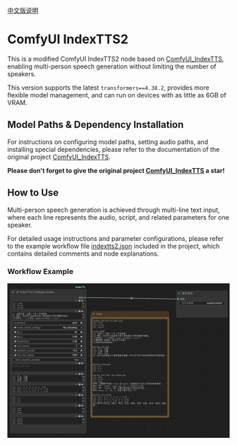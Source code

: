 [中文版说明](README-zh.md)

# ComfyUI IndexTTS2

This is a modified ComfyUI IndexTTS2 node based on [ComfyUI_IndexTTS](https://github.com/billwuhao/ComfyUI_IndexTTS), enabling multi-person speech generation without limiting the number of speakers.

This version supports the latest `transformers==4.38.2`, provides more flexible model management, and can run on devices with as little as 6GB of VRAM.

## Model Paths & Dependency Installation

For instructions on configuring model paths, setting audio paths, and installing special dependencies, please refer to the documentation of the original project [ComfyUI_IndexTTS](https://github.com/billwuhao/ComfyUI_IndexTTS).

**Please don't forget to give the original project [ComfyUI_IndexTTS](https://github.com/billwuhao/ComfyUI_IndexTTS) a star!**

## How to Use

Multi-person speech generation is achieved through multi-line text input, where each line represents the audio, script, and related parameters for one speaker.

For detailed usage instructions and parameter configurations, please refer to the example workflow file [indextts2.json](workflow-examples/indextts2.json) included in the project, which contains detailed comments and node explanations.

### Workflow Example

![Workflow Example](images/workflow.png)
